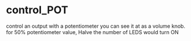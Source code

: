 # control_POT
control an output with a potentiometer 
you can see it at as a volume knob. for 50% potentiometer value, Halve the number of LEDS would turn ON 

